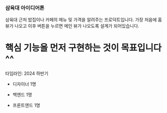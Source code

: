 ### 삼육대 아이디어톤

삼육대 근처 밥집이나 카페의
메뉴 및 가격을 알려주는 프로덕트입니다.
가장 처음에 홈뷰가 나오고 이후 버튼을 누르면
메인 뷰가 나오도록 설계가 되어있습니다.

# 핵심 기능을 먼저 구현하는 것이 목표입니다 ^^

타임라인: 2024 하반기

- 디자이너 1명

- 백엔드 1명

- 프론트엔드 1명
